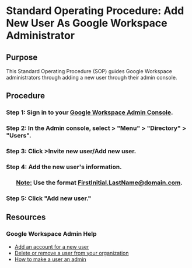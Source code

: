 # Standard Operating Procedure: Add New User As Google Workspace Administrator

## Purpose
This Standard Operating Procedure (SOP) guides Google Workspace administrators through adding a new user through their admin console. 

## Procedure 
### Step 1: Sign in to your [Google Workspace Admin Console](https://support.google.com/a/answer/33310?hl=en). 
### Step 2: In the Admin console, select > "Menu" > "Directory" > "Users". 
### Step 3: Click >Invite new user/Add new user.
### Step 4: Add the new user's information.
### &nbsp;&nbsp;&nbsp;&nbsp;&nbsp;&nbsp; <ins>Note:</ins> Use the format FirstInitial.LastName@domain.com.
### Step 5: Click "Add new user."

## Resources
### Google Workspace Admin Help 
- [Add an account for a new user](https://support.google.com/a/answer/33310?hl=en)
- [Delete or remove a user from your organization](https://support.google.com/a/answer/33314?sjid=1833291049563931691-NC)
- [How to make a user an admin](https://support.google.com/a/answer/172176?sjid=1833291049563931691-NC)
